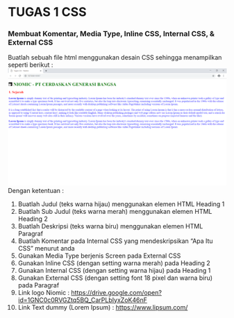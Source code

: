 # TUGAS 1 CSS
### Membuat Komentar, Media Type, Inline CSS, Internal CSS, & External CSS
Buatlah sebuah file html menggunakan desain CSS sehingga menampilkan seperti berikut :
![tugas 1](tugas1css.png)  
Dengan ketentuan :  
1. Buatlah Judul (teks warna hijau) menggunakan elemen HTML Heading 1  
2. Buatlah Sub Judul (teks warna merah) menggunakan elemen HTML Heading 2  
3. Buatlah Deskripsi (teks warna biru) menggunakan elemen HTML Paragraf  
4. Buatlah Komentar pada Internal CSS yang mendeskripsikan “Apa Itu CSS” menurut anda  
5. Gunakan Media Type berjenis Screen pada External CSS  
6. Gunakan Inline CSS (dengan setting warna merah) pada Heading 2  
7. Gunakan Internal CSS (dengan setting warna hijau) pada Heading 1  
8. Gunakan External CSS (dengan setting font 18 pixel dan warna biru) pada Paragraf  
9. Link logo Niomic : <https://drive.google.com/open?id=1GNC0c0RVGZtq5BQ_CarPLbIyxZoK46nF>
10. Link Text dummy (Lorem Ipsum) : <https://www.lipsum.com/>  

